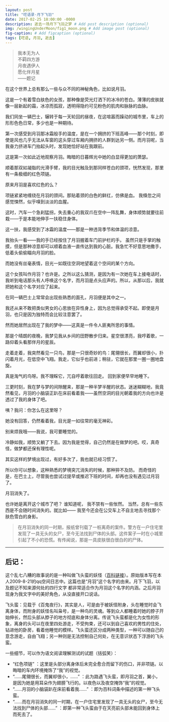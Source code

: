 ```yaml
---
layout: post
title: "呓语录·月下飞羽"
date: 2017-02-25 18:00:00 -0000
description: 逝去一场月下飞羽之梦 # Add post description (optional)
img: /wingingUnderMoon/fig1_moon.png # Add image post (optional)
fig-caption: # Add figcaption (optional)
tags: [呓语, 月羽, 逝去]
---
```



>我本无为人\
不羁四方游\
月夜遇伊人\
愿化伴月星\
——题记

在这个世界上总有那么一些与众不同的神秘角色，比如说月羽。 

这是一个有着雪白肤色的女孩，那种像是荧光灯洒下的冰冷的苍白。薄薄的皮肤就像一层新起的霜，冰凉而孤寂，透明得隐约可见粉色的肌肉和脉脉的血脉。

我们同坐一辆巴士，辗转于每一天轮回的昼夜，在这喧嚣而躁动的城市里，车上的形形色色日常，多少也是一种期待。


第一次感受到月羽那冰霜般手的温度，是在一个拥挤的下班高峰——那个时刻，即使是风也几乎无法从车窗的这头穿过车厢内拥挤的人群到达另一侧。而月羽呢，当我奋力挤进车门抬起头时，发现她恰好站在我跟前。

这是第一次如此近地观察月羽。晦暗的日暮辉光中她的白显得更加的萧瑟。

顺着那双如凝脂的光滑手臂，我的目光触及到那同样苍白的颈项，恍然发现，那里有一条极细的红色项链。

原来月羽是喜欢红色的么？

项链紧紧地缠绕在月羽的颈间。那贴着颈的白色的鲜红，仿佛是血。
我倏忽之间感觉悚然，似乎嗅到淡淡的血腥。

这时，汽车一个急刹猛拐，失去重心的我双爪在空中一阵乱舞，身体顺势就要往前栽——于是本能地伸手一扶稳住身体。 

这一扶，我感受到了冰霜的温度——那是一种违背季节和体温的凉意。

我抬头一看——我的手已经按住了月羽握着车门前护栏的手。 
虽然只是手掌的触摸，但是那种凉意却可以顺着血液一直传达到我的心脏。我急忙不好意思地撒手，低着头偷偷瞄向月羽的脸。

而她没有丝毫表情，目光一如既往空洞地望着这个空间的某个方向。

这个女孩叫作月羽？也许是。之所以这么猜测，是因为有一次她在车上接电话时，我听到电话那头有人呼唤这个名字，而月羽是点头应声的。所以，从那以后，我就把她和这个名字对应了起来。

在同一辆巴士上常常会出现些熟悉的面孔，月羽便是其中之一。 

我还从来不敢把类似男女的心思放在异性身上，因为总觉得承受不起。即使是月羽，也只是因为独特而会比较注意罢了。

然而她居然出现在了我的梦中——这真是一件令人匪夷所思的事情。 

那是个晴朗的夜晚，我梦见我从乡间的田野散步归来。星空很漂亮，我哼着歌，一路仰着头看那伴月的星辰。

走着走着，我突然看见一只鸟，那是一只很奇妙的鸟：尾翎很长，而翼却很小，扑闪着月光，在低空中飞翔。我走，它似乎也前进；稍驻，它就在那里一圈一圈地盘旋。 

真是淘气的鸟呀。我不理睬它，兀自哼着歌往回走。 回到家便早早地睡下。

三更时刻，我在梦与梦的间隙醒来，那是一种半梦半醒的状态。迷迷糊糊地，我竟然看见，月羽的小脑袋正趴在床前看着我——虽然空洞的目光朝着我的方向也许是透过了我的身体了吧。

咦？我问：你怎么在这里呀？ 

她没有回答，仍然看着我，目光是一如往常的毫无神彩。 

别来烦我哦——我说，我可要睡觉的。

冷静如我，顺势又躺了下去。因为我是觉得，自己仍然是在做梦的吧。哎，真奇怪，做梦都还保有理性呢。 

其实这样的梦境出现过，有好多次了，我也就已经习惯了。

所以你可以想象，这种熟悉的梦境突兀消失的时候，那种猝不及防。
而奇怪的是，在巴士上，尽管我也尝试过提早或推迟下班的时间，却再也没有遇见过月羽了。

月羽消失了。

也许她是离开这个城市了吧？
谁知道呢，
我不禁有一些怅然。
当然，总有一些东西是不会随时间消失的。就比如——
我至今还会在公交车上不自主地去寻找那个肤色雪白的身影。

>在月羽消失的同一时期，报纸曾刊载了一桩离奇的案件。警方在一户住宅里发现了一具无头的女尸，至今无法找到尸体的头部。这件案子一时在小城里引起了不小的恐慌。有传闻说，那是一具皮肤很白很白的的尸体。

***
## 后记：
这个乱七八糟的故事说的是一种叫做飞头蛮的妖怪（[百科链接](http://baike.baidu.com/view/106710.htm)）。原始版本写在本人2009-8-21的qq空间日志中。这篇也是“月羽”这个名字的由来。月下飞羽，以及题记不知来源何处的四行文字 都非常适合作为月羽这个名字的内涵。之后月羽现身为我文字中的美好角色，从没直接开口说话。

飞头蛮：见载于《百鬼夜行》，其实是人，可是由于被妖怪附身，头在睡觉时会飞离身体，而附身的妖怪名叫枭号，是一种鸟的灵魂。等到众人都睡着时她的脖子开始伸长，然后头部从脖子的地方彻底和身体分离。传说飞头蛮都是化为女性的形象，离身的头可以在夜里四处游走，不受拘束，还可以到自己喜欢的男性的住处，钻进他的卧房，看着他睡觉的模样。飞头蛮还区分成两种类型，一种可以随自己的意念游走，自由飞翔；另一种则是无法控制自己何处，在无意识状态下浮游的飞头蛮。 

一些细节，可以作为语文阅读理解测试的试题（括弧笑）：
- “红色项链” ：这里是头部分离身体后未完全愈合而留下的伤口，并非项链。以晦暗的车内环境掩饰了“我”的视觉。 
- “……尾翎很长，而翼却很小，……” ：此为路遇飞头蛮，即月羽之首，翼小，是因为她是用耳朵作为翅膀飞行的。以夜色以及夜空掩饰“我”的视觉。 
- “……月羽的小脑袋趴在床前看着我……” ：即为百科词条中描述的第一种飞头蛮。
- “……而在月羽消失的同一时期，在一户住宅里发现了一具无头的女尸，至今无法找到尸体的头部……” ：即第一种飞头蛮由于在天亮前头部未能回到身体上而死去了。
